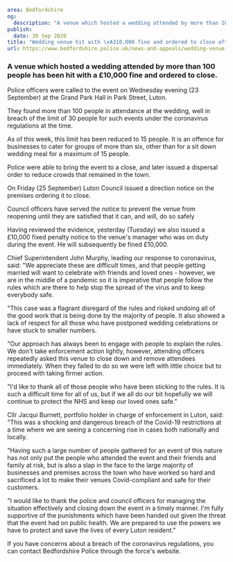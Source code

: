 ```yaml
area: Bedfordshire
og:
  description: "A venue which hosted a wedding attended by more than 100 people has been hit with a \xA310,000 fine and ordered to close."
publish:
  date: 30 Sep 2020
title: "Wedding venue hit with \xA310,000 fine and ordered to close after Covid-19 regulations breach"
url: https://www.bedfordshire.police.uk/news-and-appeals/wedding-venue-hit-10000-fine-and-ordered-close-after-covid-19-regulations-breach
```

### A venue which hosted a wedding attended by more than 100 people has been hit with a £10,000 fine and ordered to close.

Police officers were called to the event on Wednesday evening (23 September) at the Grand Park Hall in Park Street, Luton.

They found more than 100 people in attendance at the wedding, well in breach of the limit of 30 people for such events under the coronavirus regulations at the time.

As of this week, this limit has been reduced to 15 people. It is an offence for businesses to cater for groups of more than six, other than for a sit down wedding meal for a maximum of 15 people.

Police were able to bring the event to a close, and later issued a dispersal order to reduce crowds that remained in the town.

On Friday (25 September) Luton Council issued a direction notice on the premises ordering it to close.

Council officers have served the notice to prevent the venue from reopening until they are satisfied that it can, and will, do so safely

Having reviewed the evidence, yesterday (Tuesday) we also issued a £10,000 fixed penalty notice to the venue's manager who was on duty during the event. He will subsequently be fined £10,000.

Chief Superintendent John Murphy, leading our response to coronavirus, said: "We appreciate these are difficult times, and that people getting married will want to celebrate with friends and loved ones - however, we are in the middle of a pandemic so it is imperative that people follow the rules which are there to help stop the spread of the virus and to keep everybody safe.

"This case was a flagrant disregard of the rules and risked undoing all of the good work that is being done by the majority of people. It also showed a lack of respect for all those who have postponed wedding celebrations or have stuck to smaller numbers.

"Our approach has always been to engage with people to explain the rules. We don't take enforcement action lightly, however, attending officers repeatedly asked this venue to close down and remove attendees immediately. When they failed to do so we were left with little choice but to proceed with taking firmer action.

"I'd like to thank all of those people who have been sticking to the rules. It is such a difficult time for all of us, but if we all do our bit hopefully we will continue to protect the NHS and keep our loved ones safe."

Cllr Jacqui Burnett, portfolio holder in charge of enforcement in Luton, said: "This was a shocking and dangerous breach of the Covid-19 restrictions at a time where we are seeing a concerning rise in cases both nationally and locally.

"Having such a large number of people gathered for an event of this nature has not only put the people who attended the event and their friends and family at risk, but is also a slap in the face to the large majority of businesses and premises across the town who have worked so hard and sacrificed a lot to make their venues Covid-compliant and safe for their customers.

"I would like to thank the police and council officers for managing the situation effectively and closing down the event in a timely manner. I'm fully supportive of the punishments which have been handed out given the threat that the event had on public health. We are prepared to use the powers we have to protect and save the lives of every Luton resident."

If you have concerns about a breach of the coronavirus regulations, you can contact Bedfordshire Police through the force's website.
